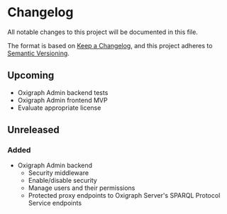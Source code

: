 # Changelog
All notable changes to this project will be documented in this file.

The format is based on [Keep a Changelog](https://keepachangelog.com/en/1.0.0/),
and this project adheres to [Semantic Versioning](https://semver.org/spec/v2.0.0.html).


## Upcoming
- Oxigraph Admin backend tests
- Oxigraph Admin frontend MVP
- Evaluate appropriate license


## Unreleased
### Added
- Oxigraph Admin backend
    - Security middleware
    - Enable/disable security
    - Manage users and their permissions
    - Protected proxy endpoints to Oxigraph Server's SPARQL Protocol Service endpoints